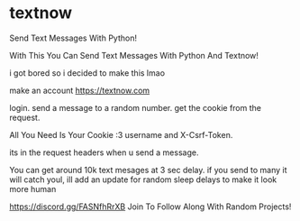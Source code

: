 # textnow
Send Text Messages With Python!

With This You Can Send Text Messages With Python And Textnow!

i got bored so i decided to make this lmao

make an account https://textnow.com

login. send a message to a random number. get the cookie from the request.

All You Need Is Your Cookie :3 
username 
and X-Csrf-Token.

its in the request headers when u send a message.

You can get around 10k text mesages at 3 sec delay. if you send to many it will catch youl, ill add an update for random sleep delays to make it look more human

https://discord.gg/FASNfhRrXB
Join To Follow Along With Random Projects!
